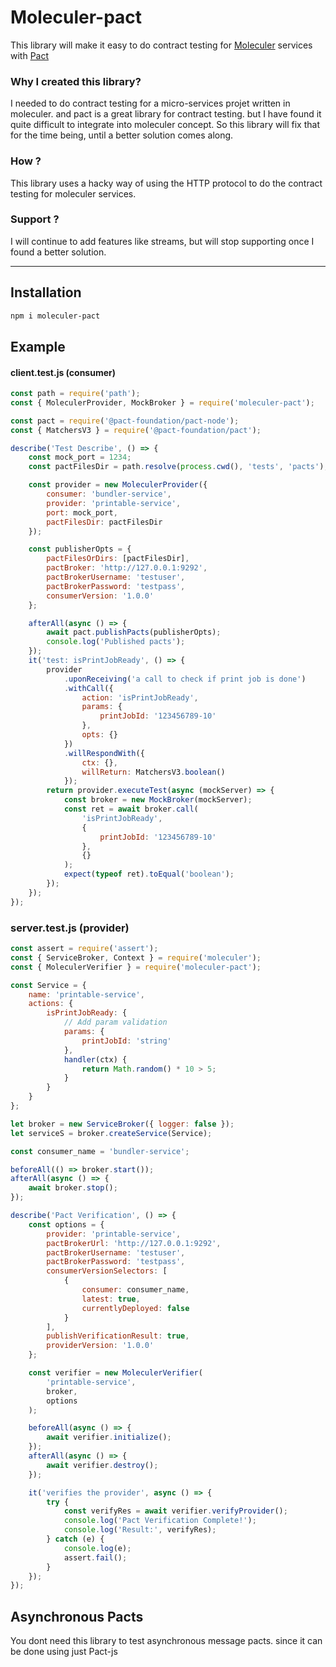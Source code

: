 # Moleculer-pact

This library will make it easy to do contract testing for
[Moleculer](https://moleculer.services) services with
[Pact](https://docs.pact.io)

### Why I created this library?

I needed to do contract testing for a micro-services projet written in
moleculer. and pact is a great library for contract testing. but I have found it
quite difficult to integrate into moleculer concept. So this library will fix
that for the time being, until a better solution comes along.

### How ?

This library uses a hacky way of using the HTTP protocol to do the contract
testing for moleculer services.

### Support ?

I will continue to add features like streams, but will stop supporting once I
found a better solution.

---

## Installation

```bash
npm i moleculer-pact
```

## Example

#### client.test.js (consumer)

```js
const path = require('path');
const { MoleculerProvider, MockBroker } = require('moleculer-pact');

const pact = require('@pact-foundation/pact-node');
const { MatchersV3 } = require('@pact-foundation/pact');

describe('Test Describe', () => {
    const mock_port = 1234;
    const pactFilesDir = path.resolve(process.cwd(), 'tests', 'pacts');

    const provider = new MoleculerProvider({
        consumer: 'bundler-service',
        provider: 'printable-service',
        port: mock_port,
        pactFilesDir: pactFilesDir
    });

    const publisherOpts = {
        pactFilesOrDirs: [pactFilesDir],
        pactBroker: 'http://127.0.0.1:9292',
        pactBrokerUsername: 'testuser',
        pactBrokerPassword: 'testpass',
        consumerVersion: '1.0.0'
    };

    afterAll(async () => {
        await pact.publishPacts(publisherOpts);
        console.log('Published pacts');
    });
    it('test: isPrintJobReady', () => {
        provider
            .uponReceiving('a call to check if print job is done')
            .withCall({
                action: 'isPrintJobReady',
                params: {
                    printJobId: '123456789-10'
                },
                opts: {}
            })
            .willRespondWith({
                ctx: {},
                willReturn: MatchersV3.boolean()
            });
        return provider.executeTest(async (mockServer) => {
            const broker = new MockBroker(mockServer);
            const ret = await broker.call(
                'isPrintJobReady',
                {
                    printJobId: '123456789-10'
                },
                {}
            );
            expect(typeof ret).toEqual('boolean');
        });
    });
});
```

### server.test.js (provider)

```js
const assert = require('assert');
const { ServiceBroker, Context } = require('moleculer');
const { MoleculerVerifier } = require('moleculer-pact');

const Service = {
    name: 'printable-service',
    actions: {
        isPrintJobReady: {
            // Add param validation
            params: {
                printJobId: 'string'
            },
            handler(ctx) {
                return Math.random() * 10 > 5;
            }
        }
    }
};

let broker = new ServiceBroker({ logger: false });
let serviceS = broker.createService(Service);

const consumer_name = 'bundler-service';

beforeAll(() => broker.start());
afterAll(async () => {
    await broker.stop();
});

describe('Pact Verification', () => {
    const options = {
        provider: 'printable-service',
        pactBrokerUrl: 'http://127.0.0.1:9292',
        pactBrokerUsername: 'testuser',
        pactBrokerPassword: 'testpass',
        consumerVersionSelectors: [
            {
                consumer: consumer_name,
                latest: true,
                currentlyDeployed: false
            }
        ],
        publishVerificationResult: true,
        providerVersion: '1.0.0'
    };

    const verifier = new MoleculerVerifier(
        'printable-service',
        broker,
        options
    );

    beforeAll(async () => {
        await verifier.initialize();
    });
    afterAll(async () => {
        await verifier.destroy();
    });

    it('verifies the provider', async () => {
        try {
            const verifyRes = await verifier.verifyProvider();
            console.log('Pact Verification Complete!');
            console.log('Result:', verifyRes);
        } catch (e) {
            console.log(e);
            assert.fail();
        }
    });
});
```

## Asynchronous Pacts

You dont need this library to test asynchronous message pacts. since it can be
done using just Pact-js
